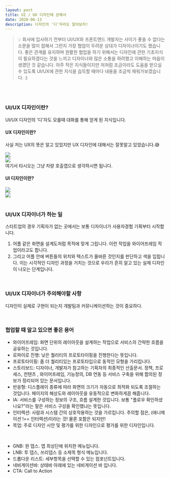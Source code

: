 ```yaml
---
layout: post
title: UI / UX 디자인에 관해서
date: 2020-06-13
description: 디자인의 '디'자라도 알아보자!
---
```


> 💡 회사에 입사하기 전부터 UI/UX와 프론트엔드 개발자는 사이가 좋을 수 없다는 소문을 많이 접해서 그런지 가장 협업이 두려운 상대가 디자이너이기도 했습니다.
좋은 관계를 유지하며 원활한 협업을 하기 위해서는 디자인에 관한 기초지식이 필요하겠다는 것을 느끼고 디자이너와 많은 소통을 하려했고 이해하는 마음이 생겼던 것 같습니다.
아주 작은 지식들이지만 저처럼 조금이라도 도움을 받으실 수 있도록 UI/UX에 관한 지식을 습득할 때마다 내용을 조금씩 채워가보겠습니다. :)

<br />


<br />

### UI/UX 디자인이란?
UI/UX 디자인의 '디'자도 모를때 대화를 통해 얻게 된 지식입니다.

#### UX 디자인이란?
사실 저는 UX의 뜻은 알고 있었지만 UX 디자인에 대해서는 잘못알고 있었습니다.😅
<div class="img_row">
	<img class="col three" src="{{ site.baseurl }}/img/UX01.jpeg">
</div>

<div class="img_row">
	<img class="col three" src="{{ site.baseurl }}/img/UX02.jpeg">
</div>
여기서 타시오는 그냥 차량 호출앱으로 생각하시면 됩니다.

<br />

#### UI 디자인이란?
<div class="img_row">
	<img class="col three" src="{{ site.baseurl }}/img/UI01.jpeg">
</div>
<div class="img_row">
	<img class="col three" src="{{ site.baseurl }}/img/UI02.jpeg">
</div>

<br />

### UI/UX 디자이너가 하는 일
스타트업의 경우 기획자가 없는 곳에서는 보통 디자이너가 사용자경험 기획부터 시작합니다.
1. 어플 같은 화면을 설계도처럼 목적에 맞게 그립니다.
이런 작업을 와이어프레임 작업이라고도 합니다.
3. 그리고 어플 안에 버튼들의 위치와 텍스트가 올바른 것인지를 판단하고 색을 입힙니다. 이는 시각적인 디자인 과정을 거치는 것으로 우리가 흔히 알고 있는 실제 디자인이 나오는 단계입니다.

<br />

### UI/UX 디자이너가 주의해야할 사항
디자인이 실제로 구현이 되는지 개발팀과 커뮤니케이션하는 것이 중요하다.

<br />

### 협업할 때 알고 있으면 좋은 용어
<ul>
  <li>와이어프레임: 화면 단위의 레이아웃을 설계하는 작업으로 서비스의 간략한 흐름을 공유하는 것입니다.</li>
  <li>로파이로 진행: 낮은 퀄리티의 프로토타이핑을 진행한다는 뜻입니다.</li>
  <li>프로토타이핑: 좀 더 퀄리티있는 프로토타입으로 동적인 모형을 가리킵니다.</li>
  <li>스토리보드: 디자이너, 개발자가 참고하는 기획자의 최종적인 산출문서. 정책, 프로세스, 컨텐츠 , 와이어프레임, 기능정의, DB 연동 등 서비스 구축을 위해 합의된 정보가 정리되어 있는 문서입니다.</li>
  <li>반응형: 디스플레이 종류에 따라 화면의 크기가 자동으로 최적화 되도록 조절하는 것입니다. 페이지의 해상도와 레이아웃을 유동적으로 변화하게끔 해줍니다.</li>
  <li>IA: 서비스를 구성하는 정보의 구조, 흐름 설계한 것입니다.
  보통 "플로우 확인하셨나요?"라는 말은 서비스 구성을 확인했냐는 뜻입니다.</li>
  <li>인터렉션: 사람과 시스템 간의 상호작용하는 것을 가르킵니다.
  주의할 점은, (애니메이션 !== 인터렉션)이라는 것! 물론 포함은 되지만!</li>
  <li>목업: 주로 디자인 시안 및 평가를 위한 디자인으로 평가를 위한 디자인입니다.</li>
</ul>

<br />

<ul>
  <li>GNB: 원 뎁스. 앱 최상단에 위치한 메뉴입니다.</li>
  <li>LNB: 투 뎁스, 쓰리뎁스 등 소제목 형식 메뉴입니다.</li>
  <li>드롭다운 리스트: 세부항목을 선택할 수 있는 컴포넌트입니다.</li>
  <li>네비게이션바: 상태바 아래에 있는 네비게이션 바 입니다.</li>
  <li>CTA: Call to Action</li>
</ul>
